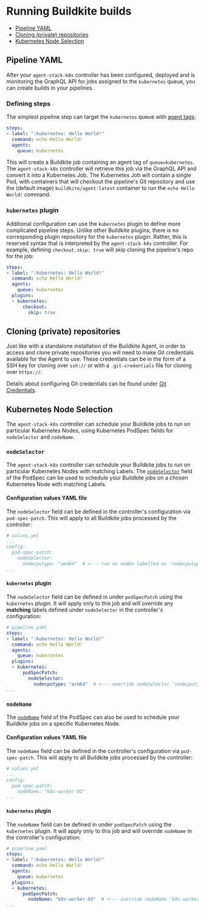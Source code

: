 # Running Buildkite builds

* [Pipeline YAML](#pipeline-yaml)
* [Cloning (private) repositories](#cloning-private-repositories)
* [Kubernetes Node Selection](#kubernetes-node-selection)

## Pipeline YAML

After your `agent-stack-k8s` controller has been configured, deployed and is monitoring the GraphQL API for jobs assigned to the `kubernetes` queue, you can create builds in your pipelines.

### Defining steps

The simplest pipeline step can target the `kubernetes` queue with [agent tags](https://buildkite.com/docs/agent/v3/queues):

```yaml
steps:
- label: ":kubernetes: Hello World!"
  command: echo Hello World!
  agents:
    queue: kubernetes
```

This will create a Buildkite job containing an agent tag of `queue=kubernetes`.
The `agent-stack-k8s` controller will retrieve this job via the GraphQL API and convert it into a Kubernetes Job.
The Kubernetes Job will contain a single Pod, with containers that will checkout the pipeline's Git repository and use the (default image) `buildkite/agent:latest` container to run the `echo Hello World!` command.

### `kubernetes` plugin

Additional configuration can use the `kubernetes` plugin to define more complicated pipeline steps.
Unlike other Buildkite plugins, there is no corresponding plugin repository for the `kubernetes` plugin.
Rather, this is reserved syntax that is interpreted by the `agent-stack-k8s` controller.
For example, defining `checkout.skip: true` will skip cloning the pipeline's repo for the job:

```yaml
steps:
- label: ":kubernetes: Hello World!"
  command: echo Hello World!
  agents:
    queue: kubernetes
  plugins:
  - kubernetes:
      checkout:
        skip: true
```

## Cloning (private) repositories

Just like with a standalone installation of the Buildkite Agent, in order to access and clone private repositories you will need to make Git credentials available for the Agent to use.
These credentials can be in the form of a SSH key for cloning over `ssh://` or with a `.git-credentials` file for cloning over `https://`.

Details about configuring Git credentials can be found under [Git Credentials](git_credentials.md).

## Kubernetes Node Selection

The `agent-stack-k8s` controller can schedule your Buildkite jobs to run on particular Kubernetes Nodes, using Kubernetes PodSpec fields for `nodeSelector` and `nodeName`.

### `nodeSelector`

The `agent-stack-k8s` controller can schedule your Buildkite jobs to run on particular Kubernetes Nodes with matching Labels. The [`nodeSelector`](https://kubernetes.io/docs/tasks/configure-pod-container/assign-pods-nodes/#create-a-pod-that-gets-scheduled-to-your-chosen-node) field of the PodSpec can be used to schedule your Buildkite jobs on a chosen Kubernetes Node with matching Labels.

#### Configuration values YAML file

The `nodeSelector` field can be defined in the controller's configuration via `pod-spec-patch`. This will apply to all Buildkite jobs processed by the controller:

```yaml
# values.yml
...
config:
  pod-spec-patch:
    nodeSelector:
      nodecputype: "amd64"  # <--- run on nodes labelled as 'nodecputype=amd64'
...
```

#### `kubernetes` plugin

The `nodeSelector` field can be defined in under `podSpecPatch` using the `kubernetes` plugin. It will apply only to this job and will override any __matching__ labels defined under `nodeSelector` in the controller's configuration:

```yaml
# pipeline.yaml
steps:
- label: ":kubernetes: Hello World!"
  command: echo Hello World!
  agents:
    queue: kubernetes
  plugins:
  - kubernetes:
      podSpecPatch:
        nodeSelector:
          nodecputype: "arm64"  # <--- override nodeSelector `nodecputype` label from 'amd64' -> 'arm64'
...
```

### `nodeName`

The [`nodeName`](https://kubernetes.io/docs/tasks/configure-pod-container/assign-pods-nodes/#create-a-pod-that-gets-scheduled-to-specific-node) field of the PodSpec can also be used to schedule your Buildkite jobs on a specific Kubernetes Node.

#### Configuration values YAML file

The `nodeName` field can be defined in the controller's configuration via `pod-spec-patch`. This will apply to all Buildkite jobs processed by the controller:

```yaml
# values.yml
...
config:
  pod-spec-patch:
    nodeName: "k8s-worker-01"
...
```

#### `kubernetes` plugin

The `nodeName` field can be defined in under `podSpecPatch` using the `kubernetes` plugin. It will apply only to this job and will override `nodeName` in the controller's configuration:

```yaml
# pipeline.yaml
steps:
- label: ":kubernetes: Hello World!"
  command: echo Hello World!
  agents:
    queue: kubernetes
  plugins:
  - kubernetes:
      podSpecPatch:
        nodeName: "k8s-worker-03"  # <--- override nodeName 'k8s-worker-01' -> 'k8s-worker-03'
...
```
